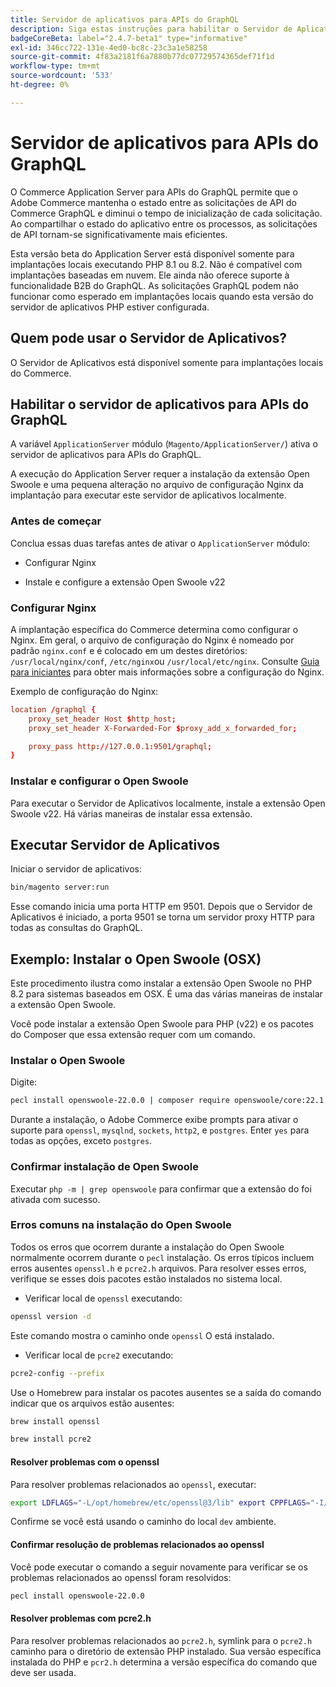 ```yaml
---
title: Servidor de aplicativos para APIs do GraphQL
description: Siga estas instruções para habilitar o Servidor de Aplicativos para APIs do GraphQL na implantação do Adobe Commerce.
badgeCoreBeta: label="2.4.7-beta1" type="informative"
exl-id: 346cc722-131e-4ed0-bc8c-23c3a1e58258
source-git-commit: 4f83a2181f6a7880b77dc07729574365def71f1d
workflow-type: tm+mt
source-wordcount: '533'
ht-degree: 0%

---
```


# Servidor de aplicativos para APIs do GraphQL

O Commerce Application Server para APIs do GraphQL permite que o Adobe Commerce mantenha o estado entre as solicitações de API do Commerce GraphQL e diminui o tempo de inicialização de cada solicitação. Ao compartilhar o estado do aplicativo entre os processos, as solicitações de API tornam-se significativamente mais eficientes.

Esta versão beta do Application Server está disponível somente para implantações locais executando PHP 8.1 ou 8.2. Não é compatível com implantações baseadas em nuvem. Ele ainda não oferece suporte à funcionalidade B2B do GraphQL. As solicitações GraphQL podem não funcionar como esperado em implantações locais quando esta versão do servidor de aplicativos PHP estiver configurada.

## Quem pode usar o Servidor de Aplicativos?

O Servidor de Aplicativos está disponível somente para implantações locais do Commerce.

## Habilitar o servidor de aplicativos para APIs do GraphQL

A variável `ApplicationServer` módulo (`Magento/ApplicationServer/`) ativa o servidor de aplicativos para APIs do GraphQL.

A execução do Application Server requer a instalação da extensão Open Swoole e uma pequena alteração no arquivo de configuração Nginx da implantação para executar este servidor de aplicativos localmente.

### Antes de começar

Conclua essas duas tarefas antes de ativar o `ApplicationServer` módulo:

* Configurar Nginx

* Instale e configure a extensão Open Swoole v22

### Configurar Nginx

A implantação específica do Commerce determina como configurar o Nginx. Em geral, o arquivo de configuração do Nginx é nomeado por padrão `nginx.conf` e é colocado em um destes diretórios: `/usr/local/nginx/conf`, `/etc/nginx`ou `/usr/local/etc/nginx`. Consulte [Guia para iniciantes](https://nginx.org/en/docs/beginners_guide.html) para obter mais informações sobre a configuração do Nginx.

Exemplo de configuração do Nginx:

```conf
location /graphql {
    proxy_set_header Host $http_host;
    proxy_set_header X-Forwarded-For $proxy_add_x_forwarded_for;

    proxy_pass http://127.0.0.1:9501/graphql;
}
```

### Instalar e configurar o Open Swoole

Para executar o Servidor de Aplicativos localmente, instale a extensão Open Swoole v22. Há várias maneiras de instalar essa extensão.

## Executar Servidor de Aplicativos

Iniciar o servidor de aplicativos:

```bash
bin/magento server:run
```

Esse comando inicia uma porta HTTP em 9501. Depois que o Servidor de Aplicativos é iniciado, a porta 9501 se torna um servidor proxy HTTP para todas as consultas do GraphQL.

## Exemplo: Instalar o Open Swoole (OSX)

Este procedimento ilustra como instalar a extensão Open Swoole no PHP 8.2 para sistemas baseados em OSX. É uma das várias maneiras de instalar a extensão Open Swoole.

Você pode instalar a extensão Open Swoole para PHP (v22) e os pacotes do Composer que essa extensão requer com um comando.

### Instalar o Open Swoole

Digite:

```bash
pecl install openswoole-22.0.0 | composer require openswoole/core:22.1.1
```

Durante a instalação, o Adobe Commerce exibe prompts para ativar o suporte para `openssl`, `mysqlnd`, `sockets`, `http2`, e `postgres`. Enter `yes` para todas as opções, exceto `postgres`.

### Confirmar instalação de Open Swoole

Executar `php -m | grep openswoole` para confirmar que a extensão do foi ativada com sucesso.

### Erros comuns na instalação do Open Swoole

Todos os erros que ocorrem durante a instalação do Open Swoole normalmente ocorrem durante o `pecl` instalação. Os erros típicos incluem erros ausentes `openssl.h` e `pcre2.h` arquivos. Para resolver esses erros, verifique se esses dois pacotes estão instalados no sistema local.

* Verificar local de `openssl` executando:

```bash
openssl version -d
```

Este comando mostra o caminho onde `openssl` O está instalado.

* Verificar local de `pcre2` executando:

```bash
pcre2-config --prefix 
```

Use o Homebrew para instalar os pacotes ausentes se a saída do comando indicar que os arquivos estão ausentes:

```bash
brew install openssl
```

```bash
brew install pcre2
```

#### Resolver problemas com o openssl

Para resolver problemas relacionados ao `openssl`, executar:

```bash
export LDFLAGS="-L/opt/homebrew/etc/openssl@3/lib" export CPPFLAGS="-I/opt/homebrew/etc/openssl@3/include"
```

Confirme se você está usando o caminho do local `dev` ambiente.

#### Confirmar resolução de problemas relacionados ao openssl

Você pode executar o comando a seguir novamente para verificar se os problemas relacionados ao openssl foram resolvidos:

```bash
pecl install openswoole-22.0.0
```

#### Resolver problemas com pcre2.h

Para resolver problemas relacionados ao `pcre2.h`, symlink para o `pcre2.h` caminho para o diretório de extensão PHP instalado. Sua versão específica instalada do PHP e `pcr2.h` determina a versão específica do comando que deve ser usada.

